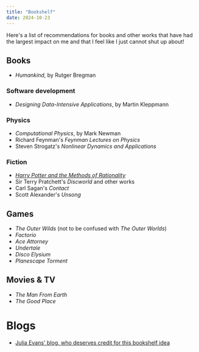 ```yaml
---
title: "Bookshelf"
date: 2024-10-23
---
```

Here's a list of recommendations for books and other works that have had the largest impact on me and that I feel like I just cannot shut up about!

<!--TODO why each-->

## Books

- *Humankind*, by Rutger Bregman

### Software development

- *Designing Data-Intensive Applications*, by Martin Kleppmann

### Physics

- *Computational Physics*, by Mark Newman
- Richard Feynman's *Feynman Lectures on Physics*
- Steven Strogatz's *Nonlinear Dynamics and Applications*

### Fiction

- [*Harry Potter and the Methods of Rationality*](https://www.hpmor.com)
- Sir Terry Pratchett's *Discworld* and other works
- Carl Sagan's *Contact*
- Scott Alexander's *Unsong*


## Games

- *The Outer Wilds* (not to be confused with *The Outer Worlds*)
- *Factorio*
- *Ace Attorney*
- *Undertale*
- *Disco Elysium*
- *Planescape Torment*

## Movies & TV

- *The Man From Earth*
- *The Good Place*

# Blogs

- [Julia Evans' blog, who deserves credit for this bookshelf idea](https://jvns.ca/bookshelf/)

